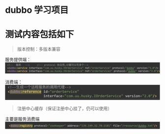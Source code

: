 # dubbo 学习项目         
 

# 测试内容包括如下
   > 版本控制：多版本兼容
   
   服务提供端：
   ![核心配置](doc/media/1e88bab5.png)
    
   消费端：
   ![核心配置](doc/media/ddd88e09.png)
    
   > 注册中心缓存（保证注册中心挂了，仍可以使用）
   
   主要是服务消费端
   ![核心配置](doc/media/9c817c8d.png)
    
